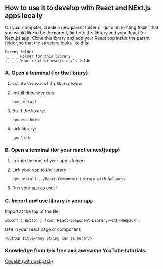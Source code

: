 ## How to use it to develop with React and NExt.js apps locally

On your computer, create a new parent folder or go to an existing folder that you would like to be the parent, for both this library and your React (or Next.js) app. Clone this library and add your
React app inside the parent folder, so that the structure looks like this:

```
Parent folder
|_ _ _ Folder for this library
|_ _ _ Your react or nextjs app's folder
```

### **A. Open a terminal (for the library)**

1. cd into the root of the library folder
2. Install dependencies:
 
    ```
    npm install
    ```
3. Build the library:
   
    ```
    npm run build
    ```
4. Link library:

    ```
    npm link
    ```

### **B. Open a terminal (for your react or nextjs app)**

1. cd into the root of your app's folder:
2. Link your app to the library:
   
    ```
    npm install ../React-Component-Library-with-Webpack/
    ```
3. Run your app as usual

### **C. Import and use library in your app**

Import at the top of the file:

```
import { Button } from 'React-Component-Library-with-Webpack';
```

Use in your react page or component:

```
<Button title="Any String can be here"/>
```

### Knowledge from this free and awesome YouTube tutorials:

[CodeLit (with webpack)](https://www.youtube.com/watch?v=EIQGRENET04)